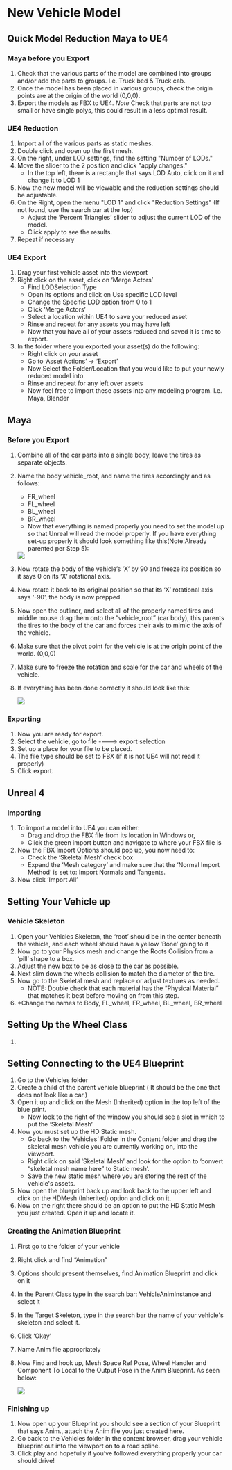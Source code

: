  
# New Vehicle Model 

## Quick Model Reduction Maya to UE4

### Maya before you Export

1. Check that the various parts of the model are combined into groups and/or add the parts to groups. I.e. Truck bed & Truck cab.
1. Once the model has been placed in various groups, check the origin points are at the origin of the world (0,0,0).
1. Export the models as FBX to UE4.
    *Note* Check that parts are not too small or have single polys, this could result in a less optimal result.

### UE4 Reduction

 1. Import all of the various parts as static meshes.
 1. Double click and open up the first mesh.
 1. On the right, under LOD settings, find the setting "Number of LODs."
 1. Move the slider to the 2 position and click "apply changes."
    - In the top left, there is a rectangle that says LOD Auto, click on it and change it to LOD 1
 1. Now the new model will be viewable and the reduction settings should be adjustable.
 1. On the Right, open the menu "LOD 1" and click "Reduction Settings" (If not found, use the search bar at the top)
    - Adjust the ‘Percent Triangles’ slider to adjust the current LOD of the model.
    - Click apply to see the results. 
 1. Repeat if necessary 

### UE4 Export
 1. Drag your first vehicle asset into the viewport
 1. Right click on the asset, click on ‘Merge Actors’
    - Find LODSelection Type
    - Open its options and click on Use specific LOD level
    - Change the Specific LOD option from 0 to 1
    - Click ‘Merge Actors’ 
    - Select a location within UE4 to save your reduced asset
    - Rinse and repeat for any assets you may have left
    - Now that you have all of your assets reduced and saved it is time to export.
 1. In the folder where you exported your asset(s) do the following:
    - Right click on your asset
    - Go to ‘Asset Actions’ → ‘Export’ 
    - Now Select the Folder/Location that you would like to put your newly reduced model into.
    - Rinse and repeat for any left over assets
    - Now feel free to import these assets into any modeling program. I.e. Maya, Blender

## Maya

### Before you Export

1. Combine all of the car parts into a single body, leave the tires as separate objects. 
1. Name the body vehicle_root, and name the tires accordingly and as follows:
    - FR_wheel
    - FL_wheel
    - BL_wheel
    - BR_wheel
    - Now that everything is named properly you need to set the model up so that Unreal will read the model properly. If you have everything set-up properly it should look something like this(Note:Already parented per Step 5): 

    <div class="img_container">
      <img class='sm_img' src="../imgs/vehicle_read.png"/>
    </div>

1. Now rotate the body of the vehicle’s ‘X’ by 90 and freeze its position so it says 0 on its ‘X’ rotational axis. 
1. Now rotate it back to its original position so that its ‘X’ rotational axis says ‘-90’, the body is now prepped.
1. Now open the outliner, and select all of the properly named tires and middle mouse drag them onto the “vehicle_root” (car body), this parents the tires to the body of the car and forces their axis to mimic the axis of the vehicle.
1. Make sure that the pivot point for the vehicle is at the origin point of the world. (0,0,0)
1. Make sure to freeze the rotation and scale for the car and wheels of the vehicle.
1. If everything has been  done correctly it should look like this:

    <div class="img_container">
      <img class='wide_img' src="../imgs/truck_model.png"/>
    </div>

### Exporting

1. Now you are ready for export.
1. Select the vehicle, go to file ----> export selection
1. Set up a place for your file to be placed.
1. The file type should be set to FBX (if it is not UE4 will not read it properly)
1. Click export.

## Unreal 4

### Importing

1. To import a model into UE4 you can either:
    - Drag and drop the FBX file from its location in Windows or,
    - Click the green import button and navigate to where your FBX file is
1. Now the FBX Import Options should pop up, you now need to:
    - Check the ‘Skeletal Mesh’ check box
    - Expand the ‘Mesh category’ and make sure that the ‘Normal Import Method’ is set to: Import Normals and Tangents.
1. Now click ‘Import All’

## Setting Your Vehicle up

### Vehicle Skeleton
1. Open your Vehicles Skeleton, the ‘root’ should be in the center beneath the vehicle, and each wheel should have a yellow ‘Bone’ going to it
1. Now go to your Physics mesh and change the Roots Collision from a ‘pill’ shape to a box. 
1. Adjust the new box to be as close to the car as possible.
1. Next slim down the wheels collision to match the diameter of the tire.
1. Now go to the Skeletal mesh and replace or adjust textures as needed. 
    - NOTE: Double check that each material has the “Physical Material” that matches it best before moving on from this step.
1. *Change the names to Body, FL_wheel, FR_wheel, BL_wheel, BR_wheel

## Setting Up the Wheel Class

1. 


## Setting Connecting to the UE4 Blueprint
1. Go to the Vehicles folder
1. Create a child of the parent vehicle blueprint ( It should be the one that does not look like a car.)
1. Open it up and click on the Mesh (Inherited) option in the top left of the blue print.
    - Now look to the right of the window you should see a slot in which to put the ‘Skeletal Mesh’
1. Now you must set up the HD Static mesh.
    - Go back to the ‘Vehicles’ Folder in the Content folder and drag the skeletal mesh vehicle you are currently working on, into the viewport. 
    - Right click on said ‘Skeletal Mesh’  and look for the option to ‘convert “skeletal mesh name here” to Static mesh’.
    - Save the new static mesh where you are storing the rest of the vehicle's assets.
1. Now open the blueprint back up and look back to the upper left and click on the HDMesh (Inherited) option and click on it.
1. Now on the right there should be an option to put the HD Static Mesh you just created. Open it up and locate it.

### Creating the Animation Blueprint
1. First go to the folder of your vehicle
1. Right click and find “Animation”
1. Options should present themselves, find Animation Blueprint and click on it
1. In the Parent Class type in the search bar: VehicleAnimInstance and select it
1. In the Target Skeleton, type in the search bar the name of your vehicle's skeleton and select it.
1. Click ‘Okay’
1. Name Anim file appropriately
1. Now Find and hook up, Mesh Space Ref Pose, Wheel Handler and Component To Local to the Output Pose in the Anim Blueprint. As seen below:

    <div class="img_container">
      <img class='wide_img' src="../imgs/anim_blueprint.png"/>
    </div>

### Finishing up
1. Now open up your Blueprint you should see a section of your Blueprint that says Anim., attach the Anim file you just created here.
1. Go back to the Vehicles folder in the content browser, drag your vehicle blueprint out into the viewport on to a road spline.
1. Click play and hopefully if you’ve followed everything properly your car should drive!